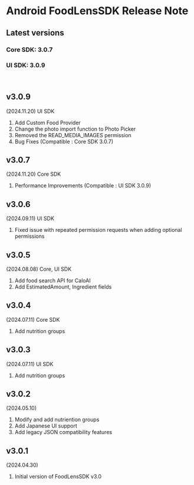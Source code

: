 # Android FoodLensSDK Release Note

## Latest versions
### Core SDK: 3.0.7   
### UI SDK: 3.0.9

<br/>

## v3.0.9
(2024.11.20)
UI SDK 
1. Add Custom Food Provider
2. Change the photo import function to Photo Picker
3. Removed the READ_MEDIA_IMAGES permission
4. Bug Fixes
(Compatible : Core SDK 3.0.7)

## v3.0.7
(2024.11.20)
Core SDK 
1. Performance Improvements
(Compatible : UI SDK 3.0.9)

## v3.0.6
(2024.09.11)
UI SDK
1. Fixed issue with repeated permission requests when adding optional permissions

## v3.0.5
(2024.08.08)
Core, UI SDK
1. Add food search API for CaloAI
2. Add EstimatedAmount, Ingredient fields

## v3.0.4
(2024.07.11)
Core SDK
1. Add nutrition groups

## v3.0.3
(2024.07.11)
UI SDK
1. Add nutrition groups

## v3.0.2
(2024.05.10)
1. Modify and add nutriention groups
2. Add Japanese UI support
3. Add legacy JSON compatibility features
   
## v3.0.1
(2024.04.30)
1. Initial version of FoodLensSDK v3.0
